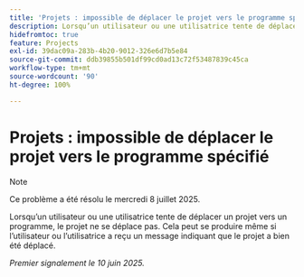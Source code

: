 ```yaml
---
title: 'Projets : impossible de déplacer le projet vers le programme spécifié'
description: Lorsqu’un utilisateur ou une utilisatrice tente de déplacer un projet vers un programme, le projet ne se déplace pas. Cela peut se produire même si l’utilisateur ou l’utilisatrice a reçu un message indiquant que le projet a bien été déplacé.
hidefromtoc: true
feature: Projects
exl-id: 39dac09a-283b-4b20-9012-326e6d7b5e84
source-git-commit: ddb39855b501df99cd0ad13c72f53487839c45ca
workflow-type: tm+mt
source-wordcount: '90'
ht-degree: 100%

---
```


# Projets : impossible de déplacer le projet vers le programme spécifié

>[!NOTE]
>
>Ce problème a été résolu le mercredi 8 juillet 2025.

Lorsqu’un utilisateur ou une utilisatrice tente de déplacer un projet vers un programme, le projet ne se déplace pas. Cela peut se produire même si l’utilisateur ou l’utilisatrice a reçu un message indiquant que le projet a bien été déplacé.

_Premier signalement le 10 juin 2025._
